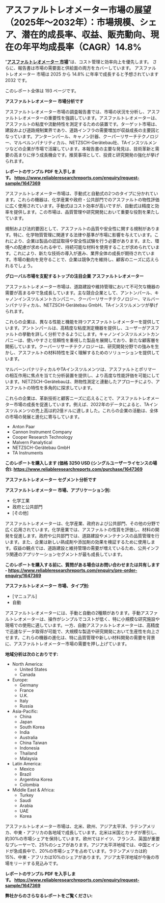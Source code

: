 <p><h1>アスファルトレオメーター市場の展望（2025年～2032年）：市場規模、シェア、潜在的成長率、収益、販売動向、現在の年平均成長率（CAGR）14.8%</h1></p><p>&ldquo;<strong><a href="https://www.reliableresearchreports.com/asphalt-rheometer-market-r1647369?utm_campaign=107&utm_medium=9&utm_source=Github&utm_content=ia&utm_term=16042025&utm_id=asphalt-rheometer">アスファルトレオメーター 市場</a></strong>&rdquo;は、コスト管理と効率向上を優先します。 さらに、報告書は市場の需要面と供給面の両方をカバーしています。 アスファルトレオメーター 市場は 2025 から 14.8% に年率で成長すると予想されています2032 です。</p>
<p>このレポート全体は 193 ページです。</p>
<p><strong>アスファルトレオメーター 市場分析です</strong></p>
<p><p>アスファルトレオメーター市場の調査報告書では、市場の状況を分析し、アスファルトレオメーターの重要性を強調しています。アスファルトレオメーターは、アスファルトの粘度や流動特性を測定するための装置です。ターゲット市場は、建設および道路規制業界であり、道路インフラの需要増加が収益成長の主要因となっています。アンターンパール、キャノン計器、クーパーリサーチテクノロジー、マルベルンパナリティカル、NETZSCH-Gerätebau社、TAインスツルメンツなどの企業が市場で活躍しています。本報告書の主要な発見は、技術革新と需要の高まりに伴う成長機会です。推奨事項として、投資と研究開発の強化が挙げられます。</p></p>
<p><strong>レポートのサンプル PDF を入手します。&nbsp;<a href="https://www.reliableresearchreports.com/enquiry/request-sample/1647369?utm_campaign=107&utm_medium=9&utm_source=Github&utm_content=ia&utm_term=16042025&utm_id=asphalt-rheometer">https://www.reliableresearchreports.com/enquiry/request-sample/1647369</a></strong></p>
<p><p>アスファルトレオメーター市場は、手動式と自動式の2つのタイプに分かれています。これらの機器は、化学産業や政府・公共部門でのアスファルトの物性評価に広く使用されています。手動式はコスト効率が高いですが、自動式は精度と効率を提供します。この市場は、品質管理や研究開発において重要な役割を果たしています。</p><p>規制および法的要因として、アスファルトの品質や安全性に関する規制があります。特に、化学物質管理に関連する法律や基準が市場に影響を与えています。これにより、企業は製品の認証取得や安全性試験を行う必要があります。また、環境への配慮が求められる中で、持続可能な材料を使用することが求められています。これにより、新たな技術の導入が進み、業界全体の成長が期待されています。市場の動向を見守ることで、企業は競争力を維持し、顧客のニーズに応えられるでしょう。</p></p>
<p><strong>グローバル市場を支配するトップの注目企業 アスファルトレオメーター</strong></p>
<p><p>アスファルトレオメーター市場は、道路建設や維持管理において不可欠な機器の需要が高まる中で急成長しています。主な競合企業として、アントンパール、キャノンインスツルメントカンパニー、クーパーリサーチテクノロジー、マルバーンパナリティカル、NETZSCH-Gerätebau GmbH、TAインスツルメンツが挙げられます。</p><p>これらの企業は、異なる性能と機能を持つアスファルトレオメーターを提供しています。アントンパールは、高精度な粘度測定機器を提供し、ユーザーがアスファルトの挙動を詳しく分析できるようにします。キャノンインスツルメントカンパニーは、使いやすさと信頼性を重視した製品を展開しており、新たな顧客層を開拓しています。クーパーリサーチテクノロジーは、研究開発分野での強みを生かし、アスファルトの材料特性を深く理解するためのソリューションを提供しています。</p><p>マルバーンパナリティカルやTAインスツルメンツは、アスファルトとポリマーの相互作用に焦点を当てた分析装置を提供し、より高度な性能評価を可能にしています。NETZSCH-Gerätebauは、熱物性測定と連動したアプローチにより、アスファルトの特性を多角的に探求しています。</p><p>これらの企業は、革新技術と顧客ニーズに応えることで、アスファルトレオメーター市場の成長を促進しています。例えば、2022年のデータによると、TAインスツルメンツの売上高は約2億ドルに達しました。これらの企業の活動は、全体の市場の発展と進化に寄与しています。</p></p>
<p><ul><li>Anton Paar</li><li>Cannon Instrument Company</li><li>Cooper Research Technology</li><li>Malvern Panalytical</li><li>NETZSCH-Gerätebau GmbH</li><li>TA Instruments</li></ul></p>
<p><strong>このレポートを購入します (価格 3250 USD (シングルユーザーライセンスの場合):&nbsp;<a href="https://www.reliableresearchreports.com/purchase/1647369?utm_campaign=107&utm_medium=9&utm_source=Github&utm_content=ia&utm_term=16042025&utm_id=asphalt-rheometer">https://www.reliableresearchreports.com/purchase/1647369</a></strong></p>
<p><strong>アスファルトレオメーター セグメント分析です</strong></p>
<p><strong>アスファルトレオメーター 市場、アプリケーション別:</strong></p>
<p><ul><li>化学工業</li><li>政府と公共部門</li><li>[その他]</li></ul></p>
<p><p>アスファルトレオメーターは、化学産業、政府および公共部門、その他の分野で広く応用されています。化学産業では、アスファルトの性質を評価し、材料の開発を促進します。政府や公共部門では、道路建設やメンテナンスの品質管理を行います。また、企業は新しい熟成剤や添加剤の効果を検証するために使用します。収益の観点では、道路建設と維持管理の需要が増えているため、公共インフラ関連のアプリケーションセグメントが最も成長しています。</p></p>
<p><strong>このレポートを購入する前に、質問がある場合はお問い合わせまたは共有します - <a href="https://www.reliableresearchreports.com/enquiry/pre-order-enquiry/1647369?utm_campaign=107&utm_medium=9&utm_source=Github&utm_content=ia&utm_term=16042025&utm_id=asphalt-rheometer">https://www.reliableresearchreports.com/enquiry/pre-order-enquiry/1647369</a></strong></p>
<p><strong>アスファルトレオメーター 市場、タイプ別:</strong></p>
<p><ul><li>[マニュアル]</li><li>自動</li></ul></p>
<p><p>アスファルトレオメーターには、手動と自動の2種類があります。手動アスファルトレオメーターは、操作がシンプルでコストが低く、特に小規模な研究施設や現場での使用に適しています。一方、自動アスファルトレオメーターは、高精度で迅速なデータ取得が可能で、大規模な製造や研究開発において生産性を向上させます。これらの機器の進化は、特に品質管理や新しい材料開発の需要を背景に、アスファルトレオメーター市場の需要を押し上げています。</p></p>
<p><strong>地域分析は次のとおりです:</strong></p>
<p><ul>
    <li>
        North America:
        <ul>
            <li>United States</li>
            <li>Canada</li>
        </ul>
    </li>
    <li>
        Europe:
        <ul>
            <li>Germany</li>
            <li>France</li>
            <li>U.K.</li>
            <li>Italy</li>
            <li>Russia</li>
        </ul>
    </li>
    <li>
        Asia-Pacific:
        <ul>
            <li>China</li>
            <li>Japan</li>
            <li>South Korea</li>
            <li>India</li>
            <li>Australia</li>
            <li>China Taiwan</li>
            <li>Indonesia</li>
            <li>Thailand</li>
            <li>Malaysia</li>
        </ul>
    </li>
    <li>
        Latin America:
        <ul>
            <li>Mexico</li>
            <li>Brazil</li>
            <li>Argentina Korea</li>
            <li>Colombia</li>
        </ul>
    </li>
    <li>
        Middle East & Africa:
        <ul>
            <li>Turkey</li>
            <li>Saudi</li>
            <li>Arabia</li>
            <li>UAE</li>
            <li>Korea</li>
        </ul>
    </li>
    </ul></p>
<p><p>アスファルトレオメーター市場は、北米、欧州、アジア太平洋、ラテンアメリカ、中東・アフリカの各地域で成長しています。北米は米国とカナダが牽引し、約30%の市場シェアを保持しています。欧州ではドイツ、フランス、英国が重要なプレーヤーで、25%のシェアがあります。アジア太平洋地域では、中国とインドが急成長中で、20%の市場シェアを占めています。ラテンアメリカは約15%、中東・アフリカは10%のシェアがあります。アジア太平洋地域が今後の市場をリードする見込みです。</p></p>
<p><strong>レポートのサンプル PDF を入手します。&nbsp;<a href="https://www.reliableresearchreports.com/enquiry/request-sample/1647369?utm_campaign=107&utm_medium=9&utm_source=Github&utm_content=ia&utm_term=16042025&utm_id=asphalt-rheometer">https://www.reliableresearchreports.com/enquiry/request-sample/1647369</a></strong></p>
<p><strong></strong></p>
<p><strong></strong></p>
<p><strong></strong></p>
<p><strong></strong></p>
<p><strong>弊社からのさらなるレポートをご覧ください:</strong></p>
<p><strong><p></p><p></p><p></p></strong></p>